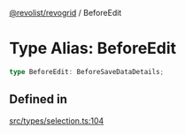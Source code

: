 [@revolist/revogrid](README.md) / BeforeEdit

# Type Alias: BeforeEdit

```ts
type BeforeEdit: BeforeSaveDataDetails;
```

## Defined in

[src/types/selection.ts:104](https://github.com/revolist/revogrid/blob/b102ae971c99d2b260b571c48c9b2f785d580474/src/types/selection.ts#L104)

